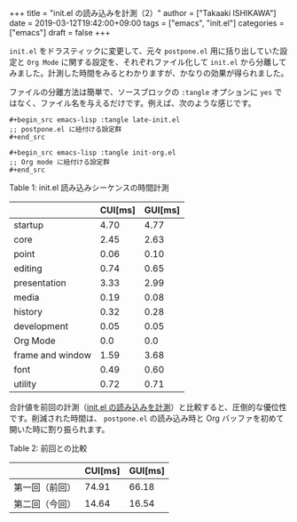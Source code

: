 +++
title = "init.el の読み込みを計測（2）"
author = ["Takaaki ISHIKAWA"]
date = 2019-03-12T19:42:00+09:00
tags = ["emacs", "init.el"]
categories = ["emacs"]
draft = false
+++

`init.el` をドラスティックに変更して、元々 `postpone.el` 用に括り出していた設定と `Org Mode` に関する設定を、それぞれファイル化して `init.el` から分離してみました。計測した時間をみるとわかりますが、かなりの効果が得られました。  

ファイルの分離方法は簡単で、ソースブロックの `:tangle` オプションに `yes` ではなく、ファイル名を与えるだけです。例えば、次のような感じです。  

```emacs-lisp
#+begin_src emacs-lisp :tangle late-init.el
;; postpone.el に紐付ける設定群
#+end_src

#+begin_src emacs-lisp :tangle init-org.el
;; Org mode に紐付ける設定群
#+end_src
```

<div class="table-caption">
  <span class="table-number">Table 1</span>:
  init.el 読み込みシーケンスの時間計測
</div>

|                  | CUI[ms] | GUI[ms] |
|------------------|---------|---------|
| startup          | 4.70    | 4.77    |
| core             | 2.45    | 2.63    |
| point            | 0.06    | 0.10    |
| editing          | 0.74    | 0.65    |
| presentation     | 3.33    | 2.99    |
| media            | 0.19    | 0.08    |
| history          | 0.32    | 0.28    |
| development      | 0.05    | 0.05    |
| Org Mode         | 0.0     | 0.0     |
| frame and window | 1.59    | 3.68    |
| font             | 0.49    | 0.60    |
| utility          | 0.72    | 0.71    |

合計値を前回の計測（[init.el の読み込みを計測](https://pxaka.tokyo/blog/2018/4f261cc0-8e97-a764-c703-c21c4fa6a340/)）と比較すると、圧倒的な優位性です。削減された時間は、 `postpone.el` の読み込み時と Org バッファを初めて開いた時に割り振られます。  

<div class="table-caption">
  <span class="table-number">Table 2</span>:
  前回との比較
</div>

|         | CUI[ms] | GUI[ms] |
|---------|---------|---------|
| 第一回（前回） | 74.91   | 66.18   |
| 第二回（今回） | 14.64   | 16.54   |

